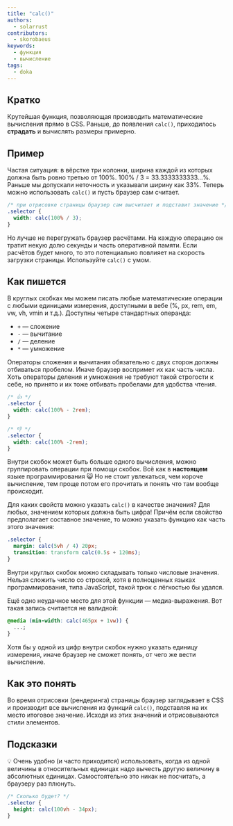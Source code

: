 ```yaml
---
title: "calc()"
authors:
  - solarrust
contributors:
  - skorobaeus
keywords:
  - функция
  - вычисление
tags:
  - doka
---
```


## Кратко

Крутейшая функция, позволяющая производить математические вычисления прямо в CSS. Раньше, до появления `calc()`, приходилось **страдать** и вычислять размеры примерно.

## Пример

Частая ситуация: в вёрстке три колонки, ширина каждой из которых должна быть ровно третью от 100%. 100% / 3 = 33.3333333333...%. Раньше мы допускали неточность и указывали ширину как 33%. Теперь можно использовать `calc()` и пусть браузер сам считает.

```css
/* при отрисовке страницы браузер сам высчитает и подставит значение */
.selector {
  width: calc(100% / 3);
}
```

Но лучше не перегружать браузер расчётами. На каждую операцию он тратит некую долю секунды и часть оперативной памяти. Если расчётов будет много, то это потенциально повлияет на скорость загрузки страницы. Используйте `calc()` с умом.

## Как пишется

В круглых скобках мы можем писать любые математические операции с любыми единицами измерения, доступными в вебе (%, px, rem, em, vw, vh, vmin и т.д.). Доступны четыре стандартных операнда:

- `+` — сложение
- `-` — вычитание
- `/` — деление
- `*` — умножение

Операторы сложения и вычитания обязательно с двух сторон должны отбиваться пробелом. Иначе браузер воспримет их как часть числа. Хоть операторы деления и умножения не требуют такой строгости к себе, но принято и их тоже отбивать пробелами для удобства чтения.

```css
/* 👍 */
.selector {
  width: calc(100% - 2rem);
}

/* 👎 */
.selector {
  width: calc(100% -2rem);
}
```

Внутри скобок может быть больше одного вычисления, можно группировать операции при помощи скобок. Всё как в **настоящем** языке программирования 😺 Но не стоит увлекаться, чем короче вычисление, тем проще потом его прочитать и понять что там вообще происходит.

Для каких свойств можно указать `calc()` в качестве значения? Для любых, значением которых должна быть цифра! Причём если свойство предполагает составное значение, то можно указать функцию как часть этого значения:

```css
.selector {
  margin: calc(5vh / 4) 20px;
  transition: transform calc(0.5s + 120ms);
}
```

Внутри круглых скобок можно складывать только числовые значения. Нельзя сложить число со строкой, хотя в полноценных языках программирования, типа JavaScript, такой трюк с лёгкостью бы удался.

Ещё одно неудачное место для этой функции — медиа-выражения. Вот такая запись считается не валидной:

```css
@media (min-width: calc(465px + 1vw)) {
  ...;
}
```

Хотя бы у одной из цифр внутри скобок нужно указать единицу измерения, иначе браузер не сможет понять, от чего же вести вычисление.

## Как это понять

Во время отрисовки (рендеринга) страницы браузер заглядывает в CSS и производит все вычисления из функций `calc()`, подставляя на их место итоговое значение. Исходя из этих значений и отрисовываются стили элементов.

## Подсказки

💡 Очень удобно (и часто приходится) использовать, когда из одной величины в относительных единицах надо вычесть другую величину в абсолютных единицах. Самостоятельно это никак не посчитать, а браузеру раз плюнуть.

```css
/* Сколько будет? */
.selector {
  height: calc(100vh - 34px);
}
```
